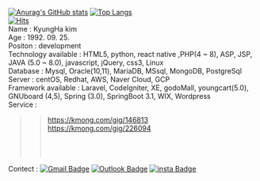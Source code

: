 [![Anurag's GitHub stats](https://github-readme-stats.vercel.app/api?username=Flowerkh&theme=onedark&show_icons=true&hide=issues)](https://github.com/anuraghazra/github-readme-stats) [![Top Langs](https://github-readme-stats.vercel.app/api/top-langs/?username=Flowerkh&layout=compact&theme=onedark)](https://github.com/anuraghazra/github-readme-stats)
<br/>
[![Hits](https://hits.seeyoufarm.com/api/count/incr/badge.svg?url=https://github.com/Flowerkh/%2Fhit-counter&count_bg=%2379C83D&title_bg=%23555555&icon=&icon_color=%23E7E7E7&title=hits&edge_flat=false)](https://hits.seeyoufarm.com)
<br/>
Name : KyungHa kim <br/>
Age : 1992. 09. 25.<br/>
Positon : development<br/>
Technology available : HTML5, python, react native ,PHP(4 ~ 8), ASP, JSP, JAVA (5.0 ~ 8.0), javascript, jQuery, css3, Linux<br/>
Database : Mysql, Oracle(10,11), MariaDB, MSsql, MongoDB, PostgreSql<br/>
Server : centOS, Redhat, AWS, Naver Cloud, GCP<br/>
Framework available : Laravel, CodeIgniter, XE, godoMall, youngcart(5.0), GNUboard (4,5), Spring (3.0), SpringBoot 3.1, WIX, Wordpress<br/>
Service :<br/>
 >> https://kmong.com/gig/146813<br/>
 >> https://kmong.com/gig/226094<br/>
<br/><br/><br/>

Contect : [![Gmail Badge](https://img.shields.io/badge/Gmail-d14836?style=flat-square&logo=Gmail&logoColor=white&link=mailto:qbxlrudgk1@gmail.com)](mailto:qbxlrudgk1@gmail.com)
[![Outlook Badge](https://img.shields.io/badge/Microsoft%20Outlook-0078D4?style=flat-square&logo=MicrosoftOutlook&logoColor=white&link=mailto:mailto:cdffee1@ntwglobal.com)](mailto:mailto:cdffee1@ntwglobal.com)
[![insta Badge](https://img.shields.io/badge/Instagram-E4405F?style=flat-square&logo=Instagram&logoColor=white&link=https://www.instagram.com/flowerkh_92/)](https://www.instagram.com/flowerkh_92/)

